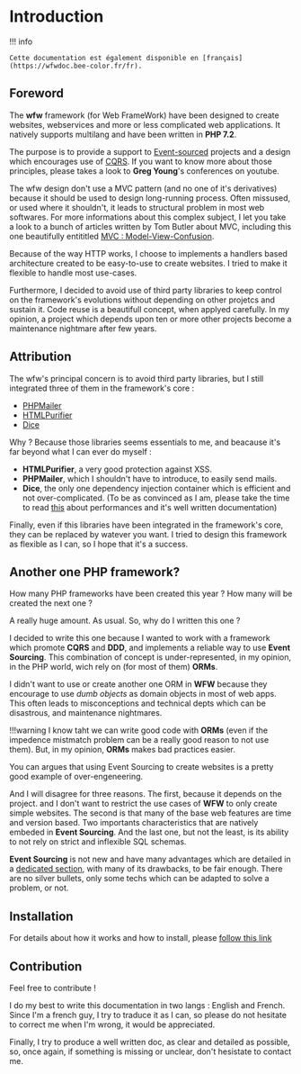 # Introduction

!!! info

	Cette documentation est également disponible en [français](https://wfwdoc.bee-color.fr/fr).


## Foreword

The **wfw** framework (for Web FrameWork) have been designed to create websites, webservices and
more or less complicated web applications. It natively supports multilang and have been written in **PHP 7.2**.

The purpose is to provide a support to [Event-sourced](event_sourcing) projects and a design which encourages
use of [CQRS](cqrs). If you want to know more about those principles, please takes a look to **Greg Young**'s
conferences on youtube.

The wfw design don't use a MVC pattern (and no one of it's derivatives) because it should
be used to design long-running process. Often missused, or used where it shouldn't, it leads
to structural problem in most web softwares. For more informations about this complex subject,
I let you take a look to a bunch of articles written by Tom Butler about MVC, including this one
beautifully entititled [MVC : Model-View-Confusion](https://r.je/views-are-not-templates.html).

Because of the way HTTP works, I choose to implements a handlers based architecture created to
be easy-to-use to create websites. I tried to make it flexible to handle most use-cases.

Furthermore, I decided to avoid use of third party libraries to keep control on the framework's
evolutions without depending on other projetcs and sustain it.
Code reuse is a beautifull concept, when applyed carefully. In my opinion, a project which depends
upon ten or more other projects become a maintenance nightmare after few years.

## Attribution

The wfw's principal concern is to avoid third party libraries, but I still integrated three of them
in the framework's core :

   - [PHPMailer](https://github.com/PHPMailer/PHPMailer)
   - [HTMLPurifier](http://htmlpurifier.org/)
   - [Dice](https://github.com/Level-2/Dice)

Why ? Because those libraries seems essentials to me, and beacause it's far beyond what I can
ever do myself :

  - **HTMLPurifier**, a very good protection against XSS.
  - **PHPMailer**, which I shouldn't have to introduce, to easily send mails.
  - **Dice**, the only one dependency injection container which is efficient and not over-complicated.
   (To be as convinced as I am, please take the time to read [this](https://github.com/Level-2/Dice#performance)
   about performances and it's well written documentation)

Finally, even if this libraries have been integrated in the framework's core, they can be
replaced by watever you want. I tried to design this framework as flexible as I can, so I
hope that it's a success.

## Another one PHP framework?

How many PHP frameworks have been created this year ? How many will be created the next one ?

A really huge amount. As usual. So, why do I written this one ?

I decided to write this one because I wanted to work with a framework which promote **CQRS** and **DDD**,
and implements a reliable way to use **Event Sourcing**. This combination of concept is under-represented,
in my opinion, in the PHP world, wich rely on (for most of them) **ORMs**.

I didn't want to use or create another one ORM in **WFW** because they encourage to use *dumb objects*
as domain objects in most of web apps. This often leads to misconceptions and technical depts which can
be disastrous, and maintenance nightmares.

!!!warning
	I know taht we can write good code with **ORMs** (even if the impedence mistmatch problem can be
	a really good reason to not use them). But, in my opinion, **ORMs** makes bad practices easier.

You can argues that using Event Sourcing to create websites is a pretty good example of over-engeneering.

And I will disagree for three reasons. The first, because it depends on the project. and I don't want to
restrict the use cases of **WFW** to only create simple websites. The second is that many of the
base web features are time and version based. Two importants characteristics that are natively embeded
in **Event Sourcing**. And the last one, but not the least, is its ability to not rely on strict
and inflexible SQL schemas.

**Event Sourcing** is not new and have many advantages which are detailed in a [dedicated section](/general/evenet_sourcing),
with many of its drawbacks, to be fair enough. There are no silver bullets, only some techs which can
be adapted to solve a problem, or not.

## Installation

For details about how it works and how to install, please [follow this link](/general/start)

## Contribution

Feel free to contribute !

I do my best to write this documentation in two langs : English and French. Since I'm a french
guy, I try to traduce it as I can, so please do not hesitate to correct me when I'm wrong, it
would be appreciated.

Finally, I try to produce a well written doc, as clear and detailed as possible, so, once again,
if something is missing or unclear, don't hesistate to contact me.
